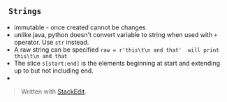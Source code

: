 ` Strings`
---
- immutable - once created cannot be changes
- unlike java, python doesn't convert variable to string when used with `+` operator. Use `str` instead.
- A raw string can be specified `raw = r'this\t\n and that'  will print this\t\n and that`
- The slice `s[start:end]` is the elements beginning at start and extending up to but not including end.
- 

> Written with [StackEdit](https://stackedit.io/).
<!--stackedit_data:
eyJoaXN0b3J5IjpbODI3NjM2Nzc1LDE3NDg3MjkxOTAsMzI1OD
c1MDAyXX0=
-->